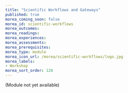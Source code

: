 ```yaml
---
title: "Scientific Workflows and Gateways"
published: true
morea_coming_soon: false
morea_id: scientific-workflows
morea_outcomes:
morea_readings:
morea_experiences:
morea_assessments:
morea_prerequisites:
morea_type: module
morea_icon_url: /morea/scientific-workflows/logo.jpg
morea_labels:
- Workshop
morea_sort_order: 120
---
```


(Module not yet available)
